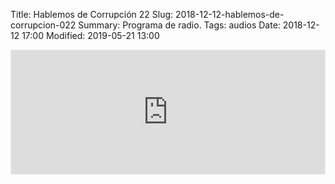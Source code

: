 Title: Hablemos de Corrupción 22
Slug: 2018-12-12-hablemos-de-corrupcion-022
Summary: Programa de radio.
Tags: audios
Date: 2018-12-12 17:00
Modified: 2019-05-21 13:00


<iframe id='audio_36153410' frameborder='0' allowfullscreen='' scrolling='no' height='200' style='border:1px solid #EEE; box-sizing:border-box; width:100%;' src="https://mx.ivoox.com/es/player_ej_36153410_4_1.html?c1=ff6600"></iframe>
